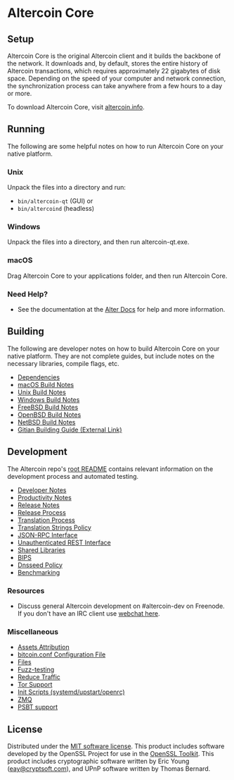 Altercoin Core
=============

Setup
---------------------
Altercoin Core is the original Altercoin client and it builds the backbone of the network. It downloads and, by default, stores the entire history of Altercoin transactions, which requires approximately 22 gigabytes of disk space. Depending on the speed of your computer and network connection, the synchronization process can take anywhere from a few hours to a day or more.

To download Altercoin Core, visit [altercoin.info](https://altercoin.info/).

Running
---------------------
The following are some helpful notes on how to run Altercoin Core on your native platform.

### Unix

Unpack the files into a directory and run:

- `bin/altercoin-qt` (GUI) or
- `bin/altercoind` (headless)

### Windows

Unpack the files into a directory, and then run altercoin-qt.exe.

### macOS

Drag Altercoin Core to your applications folder, and then run Altercoin Core.

### Need Help?

* See the documentation at the [Alter Docs](https://docs.altercoin.info/)
for help and more information.

Building
---------------------
The following are developer notes on how to build Altercoin Core on your native platform. They are not complete guides, but include notes on the necessary libraries, compile flags, etc.

- [Dependencies](dependencies.md)
- [macOS Build Notes](build-osx.md)
- [Unix Build Notes](build-unix.md)
- [Windows Build Notes](build-windows.md)
- [FreeBSD Build Notes](build-freebsd.md)
- [OpenBSD Build Notes](build-openbsd.md)
- [NetBSD Build Notes](build-netbsd.md)
- [Gitian Building Guide (External Link)](https://github.com/bitcoin-core/docs/blob/master/gitian-building.md)

Development
---------------------
The Altercoin repo's [root README](/README.md) contains relevant information on the development process and automated testing.

- [Developer Notes](developer-notes.md)
- [Productivity Notes](productivity.md)
- [Release Notes](release-notes.md)
- [Release Process](release-process.md)
- [Translation Process](translation_process.md)
- [Translation Strings Policy](translation_strings_policy.md)
- [JSON-RPC Interface](JSON-RPC-interface.md)
- [Unauthenticated REST Interface](REST-interface.md)
- [Shared Libraries](shared-libraries.md)
- [BIPS](bips.md)
- [Dnsseed Policy](dnsseed-policy.md)
- [Benchmarking](benchmarking.md)

### Resources
* Discuss general Altercoin development on #altercoin-dev on Freenode. If you don't have an IRC client use [webchat here](http://webchat.freenode.net/?channels=altercoin-dev).

### Miscellaneous
- [Assets Attribution](assets-attribution.md)
- [bitcoin.conf Configuration File](bitcoin-conf.md)
- [Files](files.md)
- [Fuzz-testing](fuzzing.md)
- [Reduce Traffic](reduce-traffic.md)
- [Tor Support](tor.md)
- [Init Scripts (systemd/upstart/openrc)](init.md)
- [ZMQ](zmq.md)
- [PSBT support](psbt.md)

License
---------------------
Distributed under the [MIT software license](/COPYING).
This product includes software developed by the OpenSSL Project for use in the [OpenSSL Toolkit](https://www.openssl.org/). This product includes
cryptographic software written by Eric Young ([eay@cryptsoft.com](mailto:eay@cryptsoft.com)), and UPnP software written by Thomas Bernard.
